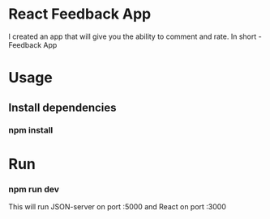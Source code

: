 # React Feedback App

I created an app that will give you the ability to comment and rate. In short - Feedback App

# Usage
## Install dependencies
### npm install

# Run
### npm run dev

This will run JSON-server on port :5000 and React on port :3000
